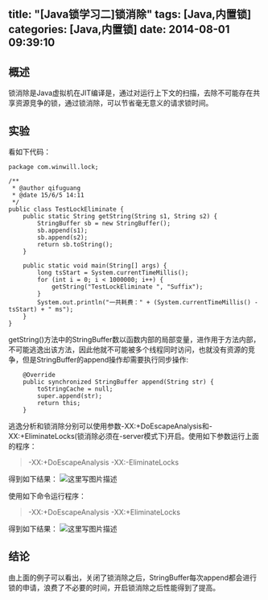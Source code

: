 title: "[Java锁学习二]锁消除"
tags: [Java,内置锁]
categories: [Java,内置锁]
date: 2014-08-01 09:39:10
---
## 概述
锁消除是Java虚拟机在JIT编译是，通过对运行上下文的扫描，去除不可能存在共享资源竞争的锁，通过锁消除，可以节省毫无意义的请求锁时间。
<!--more-->
## 实验
看如下代码：
```
package com.winwill.lock;

/**
 * @author qifuguang
 * @date 15/6/5 14:11
 */
public class TestLockEliminate {
    public static String getString(String s1, String s2) {
        StringBuffer sb = new StringBuffer();
        sb.append(s1);
        sb.append(s2);
        return sb.toString();
    }

    public static void main(String[] args) {
        long tsStart = System.currentTimeMillis();
        for (int i = 0; i < 1000000; i++) {
            getString("TestLockEliminate ", "Suffix");
        }
        System.out.println("一共耗费：" + (System.currentTimeMillis() - tsStart) + " ms");
    }
}
```
getString()方法中的StringBuffer数以函数内部的局部变量，进作用于方法内部，不可能逃逸出该方法，因此他就不可能被多个线程同时访问，也就没有资源的竞争，但是StringBuffer的append操作却需要执行同步操作:
```
    @Override
    public synchronized StringBuffer append(String str) {
        toStringCache = null;
        super.append(str);
        return this;
    }
```
逃逸分析和锁消除分别可以使用参数-XX:+DoEscapeAnalysis和-XX:+EliminateLocks(锁消除必须在-server模式下)开启。使用如下参数运行上面的程序：
> -XX:+DoEscapeAnalysis -XX:-EliminateLocks

得到如下结果：
![这里写图片描述](http://img.blog.csdn.net/20150605143406270)

使用如下命令运行程序：
> -XX:+DoEscapeAnalysis -XX:+EliminateLocks

得到如下结果：
![这里写图片描述](http://img.blog.csdn.net/20150605143628409)

## 结论
由上面的例子可以看出，关闭了锁消除之后，StringBuffer每次append都会进行锁的申请，浪费了不必要的时间，开启锁消除之后性能得到了提高。


